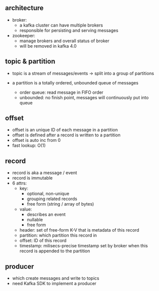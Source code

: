 
## architecture
- broker:
  - a kafka cluster can have multiple brokers
  - responsible for persisting and serving messages
- zookeeper:
  - manage brokers and overall status of broker
  - will be removed in kafka 4.0
  
## topic & partition
- topic is a stream of messages/events -> split into a group of partitions

- a partition is a totally ordered, unbounded queue of messages
  - order queue: read message in FIFO order
  - unbounded: no finish point, messages will continuously put into queue

## offset
- offset is an unique ID of each message in a partition
- offset is defined after a record is written to a partition
- offset is auto inc from 0
- fast lookup: O(1)

## record
- record is aka a message / event
- record is immutable
- 6 attrs:
  - key: 
    - optional, non-unique
    - grouping related records
    - free form (string / array of bytes)
  - value:
    - describes an event
    - nullable
    - free form
  - header: set of free-form K-V that is metadata of this record
  - partition: which partition this record in
  - offset: ID of this record
  - timestamp: milisecs-precise timestamp set by broker when this record is appended to the partition

## producer
- which create messages and write to topics
- need Kafka SDK to implement a producer